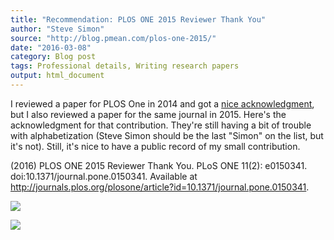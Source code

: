 ```yaml
---
title: "Recommendation: PLOS ONE 2015 Reviewer Thank You"
author: "Steve Simon"
source: "http://blog.pmean.com/plos-one-2015/"
date: "2016-03-08"
category: Blog post
tags: Professional details, Writing research papers
output: html_document
---
```


I reviewed a paper for PLOS One in 2014 and got a [nice
acknowledgment](../plos-one-reviewer/index.html), but I also reviewed a
paper for the same journal in 2015. Here's the acknowledgment for that
contribution. They're still having a bit of trouble with alphabetization
(Steve Simon should be the last "Simon" on the list, but it's not).
Still, it's nice to have a public record of my small
contribution.

<!---More--->

\(2016) PLOS ONE 2015 Reviewer Thank You. PLoS ONE 11(2): e0150341.
doi:10.1371/journal.pone.0150341. Available at
<http://journals.plos.org/plosone/article?id=10.1371/journal.pone.0150341>.

![](http://www.pmean.com/images/plos-one-201501.png)



![](http://www.pmean.com/images/plos-one-201502.png)




